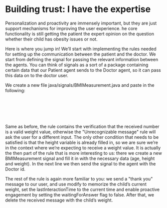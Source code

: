 # Building trust: I have the expertise

Personalization and proactivity are immensely important, but they are just support mechanisms for improving the user experience. 
he core functionality is still getting the patient the expert opinion on the question whether their child has obesity issues or not.

Here is where you jump in! We’ll start with implementing the rules needed for setting up the communication between the patient and the doctor. 
We start from defining the signal for passing the relevant information between the agents. You can think of signals as a sort of a package containing 
certain data that our Patient agent sends to the Doctor agent, so it can pass this data on to the doctor user.

We create a new file java/signals/BMIMeasurement.java and paste in the following:

```java title="java/signals/BMIMeasurement.java"







```

Same as before, the rule contains the verification that the received number is a valid weight value, otherwise the "Unrecognizable message" rule will ask the user for a different input. 
The only other condition that needs to be satisfied is that the height variable is already filled in, so we are sure we’re in the context where we’re expecting to receive 
a weight value. It is actually the then part of the rule that is more interesting to us: there we create a new BMIMeasurement signal and fill it in with the necessary data 
(age, height and weight). In the next line we then send the signal to the agent with the Doctor id.

The rest of the rule is again more familiar to you: we send a "thank you" message to our user, and use modify to memorize the child’s current weight, 
set the lastInteractionTime to the current time and enable proactive engagement by setting the waitingForAnswer flag to false. 
After that, we delete the received message with the child’s weight.